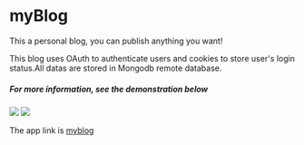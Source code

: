 # myBlog
<p>This a personal blog, you can publish anything you want!</p>
<p>This blog uses OAuth to authenticate users and cookies to store user's login status.All datas are stored in Mongodb remote database.</p>
<h5>For more information, see the demonstration below</h5>
<img src="https://media.giphy.com/media/Tj4B77Z9DEPhSzQiFY/giphy.gif">
<img src="https://media.giphy.com/media/cLlOc5M76ZJtTy1qbi/giphy.gif">
<p>The app link is <a href="http://blog-jyp.herokuapp.com">myblog</a>
